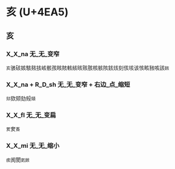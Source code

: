 # 亥 (U+4EA5)

## 亥

### X_X_na 无_无_变窄
`亥`骇硋姟駭㚊㧡峐骸孩䀭賅輆絯晐赅胲核䠹陔䤤烗刻侅垓该㤥畡豥咳該`䬵`

### X_X_na + R_D_sh 无_无_变窄 + 右边_点_缩短
`郂`欬颏劾㱾`頦`

### X_X_fl 无_无_变扁
`荄`奒`賌`

### X_X_mi 无_无_缩小
`痎`阂閡`氦餩`